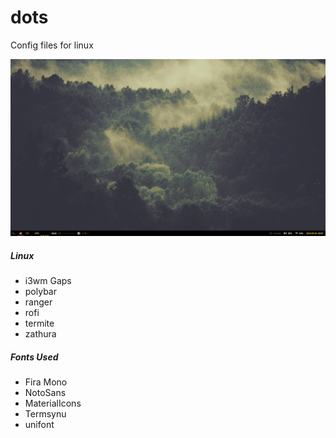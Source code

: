 # dots
Config files for linux

![Alt text](https://github.com/tehnatural1/dots/blob/master/screen_2018_09_20.png "Title")


##### Linux 
- i3wm Gaps
- polybar
- ranger
- rofi
- termite
- zathura

##### Fonts Used
- Fira Mono
- NotoSans
- MaterialIcons
- Termsynu
- unifont


